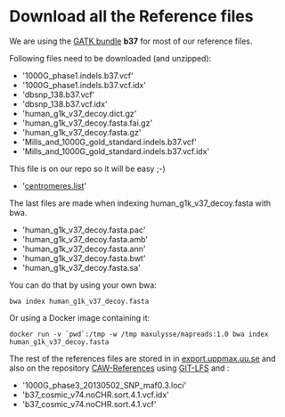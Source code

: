 # Download all the Reference files

We are using the [GATK bundle](https://software.broadinstitute.org/gatk/download/bundle) __b37__ for most of our reference files.

Following files need to be downloaded (and unzipped):
- '1000G_phase1.indels.b37.vcf'
- '1000G_phase1.indels.b37.vcf.idx'
- 'dbsnp_138.b37.vcf'
- 'dbsnp_138.b37.vcf.idx'
- 'human_g1k_v37_decoy.dict.gz'
- 'human_g1k_v37_decoy.fasta.fai.gz'
- 'human_g1k_v37_decoy.fasta.gz'
- 'Mills_and_1000G_gold_standard.indels.b37.vcf'
- 'Mills_and_1000G_gold_standard.indels.b37.vcf.idx'

This file is on our repo so it will be easy ;-)
- '[centromeres.list](https://raw.githubusercontent.com/SciLifeLab/CAW/master/repeats/centromeres.list)'

The last files are made when indexing human_g1k_v37_decoy.fasta with bwa.

- 'human_g1k_v37_decoy.fasta.pac'
- 'human_g1k_v37_decoy.fasta.amb'
- 'human_g1k_v37_decoy.fasta.ann'
- 'human_g1k_v37_decoy.fasta.bwt'
- 'human_g1k_v37_decoy.fasta.sa'

You can do that by using your own bwa:

```
bwa index human_g1k_v37_decoy.fasta
```

Or using a Docker image containing it:

```
docker run -v `pwd`:/tmp -w /tmp maxulysse/mapreads:1.0 bwa index human_g1k_v37_decoy.fasta
```

The rest of the references files are stored in in [export.uppmax.uu.se](https://export.uppmax.uu.se/b2015110/caw-references/b37/) and also on the repository [CAW-References](https://github.com/MaxUlysse/CAW-References) using [GIT-LFS](https://git-lfs.github.com/) and  :
- '1000G_phase3_20130502_SNP_maf0.3.loci'
- 'b37_cosmic_v74.noCHR.sort.4.1.vcf.idx'
- 'b37_cosmic_v74.noCHR.sort.4.1.vcf'
